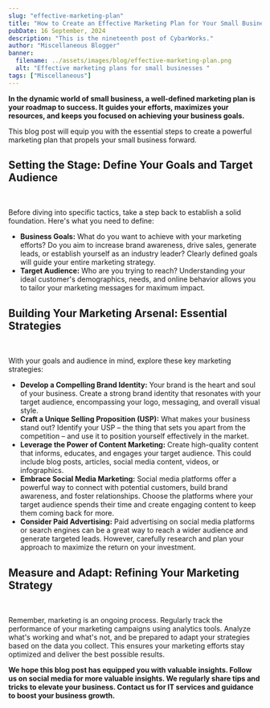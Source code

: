 ```yaml
---
slug: "effective-marketing-plan"
title: "How to Create an Effective Marketing Plan for Your Small Business?"
pubDate: 16 September, 2024
description: "This is the nineteenth post of CybarWorks."
author: "Miscellaneous Blogger"
banner:
  filename: ../assets/images/blog/effective-marketing-plan.png
  alt: "Effective marketing plans for small businesses "
tags: ["Miscellaneous"]
---
```


**In the dynamic world of small business, a well-defined marketing plan is your roadmap to success. It guides your efforts, maximizes your resources, and keeps you focused on achieving your business goals.**

This blog post will equip you with the essential steps to create a powerful marketing plan that propels your small business forward.

## Setting the Stage: Define Your Goals and Target Audience

   <br />

Before diving into specific tactics, take a step back to establish a solid foundation. Here's what you need to define:

   - **Business Goals:** What do you want to achieve with your marketing efforts?  Do you aim to increase brand awareness, drive sales, generate leads, or establish yourself as an industry leader? Clearly defined goals will guide your entire marketing strategy.
   - **Target Audience:** Who are you trying to reach? Understanding your ideal customer's demographics, needs, and online behavior allows you to tailor your marketing messages for maximum impact.

## Building Your Marketing Arsenal: Essential Strategies

   <br />

With your goals and audience in mind, explore these key marketing strategies:

   - **Develop a Compelling Brand Identity:** Your brand is the heart and soul of your business. Create a strong brand identity that resonates with your target audience, encompassing your logo, messaging, and overall visual style.
   - **Craft a Unique Selling Proposition (USP):** What makes your business stand out?  Identify your USP – the thing that sets you apart from the competition – and use it to position yourself effectively in the market.
   - **Leverage the Power of Content Marketing:** Create high-quality content that informs, educates, and engages your target audience. This could include blog posts, articles, social media content, videos, or infographics.
   - **Embrace Social Media Marketing:** Social media platforms offer a powerful way to connect with potential customers, build brand awareness, and foster relationships.  Choose the platforms where your target audience spends their time and create engaging content to keep them coming back for more.
- **Consider Paid Advertising:** Paid advertising on social media platforms or search engines can be a great way to reach a wider audience and generate targeted leads. However, carefully research and plan your approach to maximize the return on your investment.

## Measure and Adapt: Refining Your Marketing Strategy

   <br />

Remember, marketing is an ongoing process. Regularly track the performance of your marketing campaigns using analytics tools. Analyze what's working and what's not, and be prepared to adapt your strategies based on the data you collect. This ensures your marketing efforts stay optimized and deliver the best possible results.

**We hope this blog post has equipped you with valuable insights. Follow us on social media for more valuable insights. We regularly share tips and tricks to elevate your business. Contact us for IT services and guidance to boost your business growth.**
